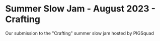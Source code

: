 # Summer Slow Jam - August 2023 - Crafting

Our submission to the "Crafting" summer slow jam hosted by PIGSquad
